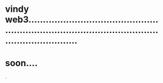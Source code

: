 # vindy web3...........................................................................................................................
# soon....
.

